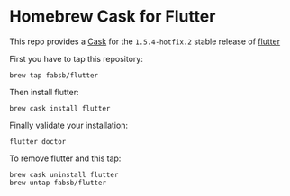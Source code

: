 # Homebrew Cask for Flutter

This repo provides a [Cask](https://github.com/Homebrew/homebrew-cask) for the `1.5.4-hotfix.2` stable release of [flutter](https://flutter.io/)

First you have to tap this repository: 
```
brew tap fabsb/flutter
```

Then install flutter:
```
brew cask install flutter
```

Finally validate your installation:
```
flutter doctor
```

To remove flutter and this tap:
```
brew cask uninstall flutter
brew untap fabsb/flutter
```
